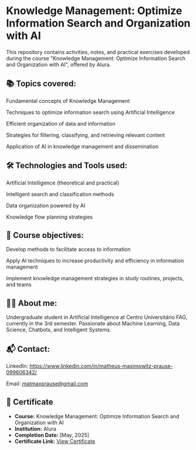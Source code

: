 # Knowledge Management: Optimize Information Search and Organization with AI
This repository contains activities, notes, and practical exercises developed during the course "Knowledge Management: Optimize Information Search and Organization with AI", offered by Alura.

## 📚 Topics covered:
Fundamental concepts of Knowledge Management

Techniques to optimize information search using Artificial Intelligence

Efficient organization of data and information

Strategies for filtering, classifying, and retrieving relevant content

Application of AI in knowledge management and dissemination

## 🛠️ Technologies and Tools used:
Artificial Intelligence (theoretical and practical)

Intelligent search and classification methods

Data organization powered by AI

Knowledge flow planning strategies

## 🎯 Course objectives:
Develop methods to facilitate access to information

Apply AI techniques to increase productivity and efficiency in information management

Implement knowledge management strategies in study routines, projects, and teams

## 👨‍💻 About me:
Undergraduate student in Artificial Intelligence at Centro Universitário FAG, currently in the 3rd semester.
Passionate about Machine Learning, Data Science, Chatbots, and Intelligent Systems.

## 📬 Contact:
LinkedIn: https://www.linkedin.com/in/matheus-maximowitz-prause-099606342/

Email: matmaxprause@gmail.com

## 📜 Certificate

- **Course:** Knowledge Management: Optimize Information Search and Organization with AI  
- **Institution:** Alura  
- **Completion Date:** [May, 2025]  
- **Certificate Link:** [View Certificate](https://cursos.alura.com.br/certificate/74ccf2f6-431e-46aa-8829-85006f2225d5?lang=en)  

